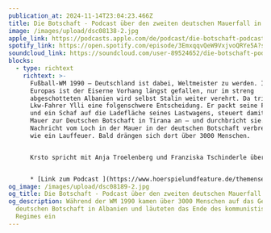 ```yaml
---
publication_at: 2024-11-14T23:04:23.466Z
title: Die Botschaft - Podcast über den zweiten deutschen Mauerfall in Albanien
image: /images/upload/dsc08138-2.jpg
apple_link: https://podcasts.apple.com/de/podcast/die-botschaft-podcast-%C3%BCber-den-zweiten-deutschen-mauerfall/id1170436903?i=1000677016761
spotify_link: https://open.spotify.com/episode/3EmxqqvQeW9VxjvoQRYe5A?si=e187c2a68e684f2c
soundcloud_link: https://soundcloud.com/user-89524652/die-botschaft-podcast-ueber
blocks:
  - type: richtext
    richtext: >-
      Fußball-WM 1990 – Deutschland ist dabei, Weltmeister zu werden. Im Rest
      Europas ist der Eiserne Vorhang längst gefallen, nur im streng
      abgeschotteten Albanien wird selbst Stalin weiter verehrt. Da trifft der
      Lkw-Fahrer Ylli eine folgenschwere Entscheidung. Er packt seine Familie
      und ein Schaf auf die Ladefläche seines Lastwagens, steuert damit die
      Mauer zur Deutschen Botschaft in Tirana an – und durchbricht sie. Die
      Nachricht vom Loch in der Mauer in der deutschen Botschaft verbreitet sich
      wie ein Lauffeuer. Bald drängen sich dort über 3000 Menschen. 


      Krsto spricht mit Anja Troelenberg und Franziska Tschinderle über ihren 5-teiligen Podcast zum zweiten deutschen Mauerfall in der albanischen Hauptstadt Tirana. [](https://www.hoerspielundfeature.de/themenseite-die-botschaft-100.html)


      * [L﻿ink zum Podcast ](https://www.hoerspielundfeature.de/themenseite-die-botschaft-100.html)
og_image: /images/upload/dsc08189-2.jpg
og_title: Die Botschaft - Podcast über den zweiten deutschen Mauerfall in Albanien
og_description: Während der WM 1990 kamen über 3000 Menschen auf das Gelände der
  deutschen Botschaft in Albanien und läuteten das Ende des kommunistischen
  Regimes ein
---
```


